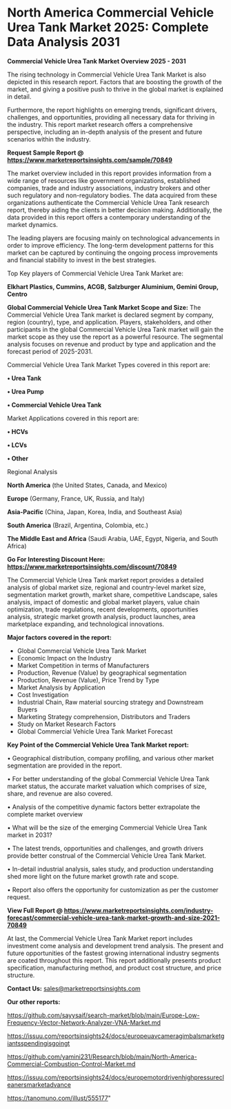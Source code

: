 # North America Commercial Vehicle Urea Tank Market 2025: Complete Data Analysis 2031

<Strong> Commercial Vehicle Urea Tank Market Overview 2025 - 2031</strong>

The rising technology in Commercial Vehicle Urea Tank Market is also depicted in this research report. Factors that are boosting the growth of the market, and giving a positive push to thrive in the global market is explained in detail.

Furthermore, the report highlights on emerging trends, significant drivers, challenges, and opportunities, providing all necessary data for thriving in the industry. This report market research offers a comprehensive perspective, including an in-depth analysis of the present and future scenarios within the industry.

<strong>Request Sample Report @ <a href=https://www.marketreportsinsights.com/sample/70849>https://www.marketreportsinsights.com/sample/70849</a></strong>

The market overview included in this report provides information from a wide range of resources like government organizations, established companies, trade and industry associations, industry brokers and other such regulatory and non-regulatory bodies. The data acquired from these organizations authenticate the Commercial Vehicle Urea Tank research report, thereby aiding the clients in better decision making. Additionally, the data provided in this report offers a contemporary understanding of the market dynamics.

The leading players are focusing mainly on technological advancements in order to improve efficiency. The long-term development patterns for this market can be captured by continuing the ongoing process improvements and financial stability to invest in the best strategies.

Top Key players of Commercial Vehicle Urea Tank Market are:

<strong>Elkhart Plastics, Cummins, ACGB, Salzburger Aluminium, Gemini Group, Centro</strong>

<strong><b>Global Commercial Vehicle Urea Tank Market Scope and Size:</b></strong>
The Commercial Vehicle Urea Tank market is declared segment by company, region (country), type, and application. Players, stakeholders, and other participants in the global Commercial Vehicle Urea Tank market will gain the market scope as they use the report as a powerful resource. The segmental analysis focuses on revenue and product by type and application and the forecast period of 2025-2031.

Commercial Vehicle Urea Tank Market Types covered in this report are:

<strong>• Urea Tank

• Urea Pump

• Commercial Vehicle Urea Tank</strong>

Market Applications covered in this report are:

<strong>• HCVs

• LCVs

• Other</strong> 

Regional Analysis

<strong>North America</strong> (the United States, Canada, and Mexico)

<strong>Europe</strong> (Germany, France, UK, Russia, and Italy)

<strong>Asia-Pacific</strong> (China, Japan, Korea, India, and Southeast Asia)

<strong>South America</strong> (Brazil, Argentina, Colombia, etc.)

<strong>The Middle East and Africa</strong> (Saudi Arabia, UAE, Egypt, Nigeria, and South Africa)

<strong>Go For Interesting Discount Here: <a href=https://www.marketreportsinsights.com/discount/70849>https://www.marketreportsinsights.com/discount/70849</a></strong>

The Commercial Vehicle Urea Tank market report provides a detailed analysis of global market size, regional and country-level market size, segmentation market growth, market share, competitive Landscape, sales analysis, impact of domestic and global market players, value chain optimization, trade regulations, recent developments, opportunities analysis, strategic market growth analysis, product launches, area marketplace expanding, and technological innovations.

<strong><b>Major factors covered in the report:</b></strong>
<ul>
  <li>Global Commercial Vehicle Urea Tank Market </li>
  <li>Economic Impact on the Industry</li>
  <li>Market Competition in terms of Manufacturers</li>
  <li>Production, Revenue (Value) by geographical segmentation</li>
  <li>Production, Revenue (Value), Price Trend by Type</li>
  <li>Market Analysis by Application</li>
  <li>Cost Investigation</li>
  <li>Industrial Chain, Raw material sourcing strategy and Downstream Buyers</li>
  <li>Marketing Strategy comprehension, Distributors and Traders</li>
  <li>Study on Market Research Factors</li>
  <li>Global Commercial Vehicle Urea Tank Market Forecast</li>
</ul>

<strong><b>Key Point of the Commercial Vehicle Urea Tank Market report:</b></strong>

• Geographical distribution, company profiling, and various other market segmentation are provided in the report.

• For better understanding of the global Commercial Vehicle Urea Tank market status, the accurate market valuation which comprises of size, share, and revenue are also covered.

• Analysis of the competitive dynamic factors better extrapolate the complete market overview

• What will be the size of the emerging Commercial Vehicle Urea Tank market in 2031?

• The latest trends, opportunities and challenges, and growth drivers provide better construal of the Commercial Vehicle Urea Tank Market.

• In-detail industrial analysis, sales study, and production understanding shed more light on the future market growth rate and scope.

• Report also offers the opportunity for customization as per the customer request.

<strong><b>View Full Report @ <a href=https://www.marketreportsinsights.com/industry-forecast/commercial-vehicle-urea-tank-market-growth-and-size-2021-70849>https://www.marketreportsinsights.com/industry-forecast/commercial-vehicle-urea-tank-market-growth-and-size-2021-70849</a></b></strong>


At last, the Commercial Vehicle Urea Tank Market report includes investment come analysis and development trend analysis. The present and future opportunities of the fastest growing international industry segments are coated throughout this report. This report additionally presents product specification, manufacturing method, and product cost structure, and price structure.

<strong>Contact Us:</strong>
sales@marketreportsinsights.com

<strong>Our other reports:</strong>

<a href=https://github.com/sayysaif/search-market/blob/main/Europe-Low-Frequency-Vector-Network-Analyzer-VNA-Market.md>https://github.com/sayysaif/search-market/blob/main/Europe-Low-Frequency-Vector-Network-Analyzer-VNA-Market.md</a>

<a href=https://issuu.com/reportsinsights24/docs/europeuavcameragimbalsmarketgiantsspendingisgoingt>https://issuu.com/reportsinsights24/docs/europeuavcameragimbalsmarketgiantsspendingisgoingt</a>

<a href=https://github.com/yamini231/Research/blob/main/North-America-Commercial-Combustion-Control-Market.md>https://github.com/yamini231/Research/blob/main/North-America-Commercial-Combustion-Control-Market.md</a>

<a href=https://issuu.com/reportsinsights24/docs/europemotordrivenhighpressurecleanersmarketadvance>https://issuu.com/reportsinsights24/docs/europemotordrivenhighpressurecleanersmarketadvance</a>

<a href=https://tanomuno.com/illust/555177>https://tanomuno.com/illust/555177</a>"
